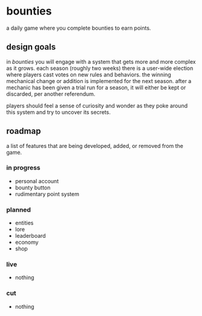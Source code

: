 # bounties
a daily game where you complete bounties to earn points.

## design goals
in *bounties* you will engage with a system that gets more and more complex as it grows. each season (roughly two weeks) there is a user-wide election where players cast votes on new rules and behaviors. the winning mechanical change or addition is implemented for the next season. after a mechanic has been given a trial run for a season, it will either be kept or discarded, per another referendum. 

players should feel a sense of curiosity and wonder as they poke around this system and try to uncover its secrets. 

## roadmap
a list of features that are being developed, added, or removed from the game.

### in progress
* personal account
* bounty button
* rudimentary point system

### planned
* entities
* lore
* leaderboard
* economy
* shop

### live
* nothing

### cut
* nothing